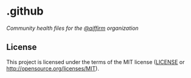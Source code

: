 # .github

_Community health files for the [@aiffirm](https://github.com/aiffirm) organization_

## License

This project is licensed under the terms of the MIT license ([LICENSE](LICENSE)
or <http://opensource.org/licenses/MIT>).
